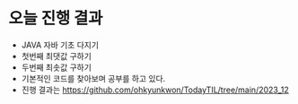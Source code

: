 # 오늘 진행 결과

* JAVA 자바 기초 다지기 
* 첫번째 최댓값 구하기
* 두번째 최솟값 구하기
* 기본적인 코드를 찾아보며 공부를 하고 있다.
* 진행 결과는 https://github.com/ohkyunkwon/TodayTIL/tree/main/2023_12